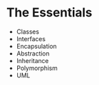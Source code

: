 # The  Essentials
- Classes
- Interfaces
- Encapsulation
- Abstraction
- Inheritance
- Polymorphism
-  UML
